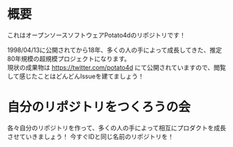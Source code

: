 # 概要

これはオープンソースソフトウェアPotato4dのリポジトリです！

1998/04/13に公開されてから18年、多くの人の手によって成長してきた、推定80年規模の超規模プロジェクトになります。  
現状の成果物は https://twitter.com/potato4d にて公開されていますので、閲覧して感じたことはどんどんIssueを建てましょう！

# 自分のリポジトリをつくろうの会

各々自分のリポジトリを作って、多くの人の手によって相互にプロダクトを成長させていきましょう！
今すぐIDと同じ名前のリポジトリを！
